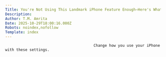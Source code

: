 ```yaml
---
Title: You're Not Using This Landmark iPhone Feature Enough—Here's What You Need to Know
Description: 
Author: T.M. Amrita
Date: 2025-10-29T18:00:16.000Z
Robots: noindex,nofollow
Template: index
---
```


                                            Change how you use your iPhone with these settings.
                                        